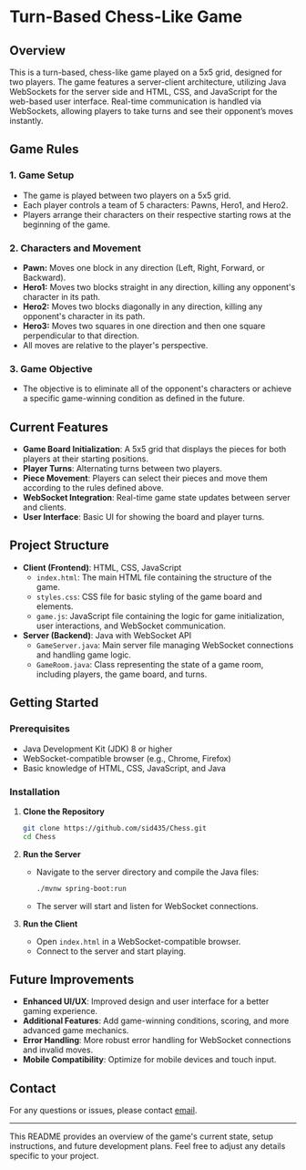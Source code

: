 # Turn-Based Chess-Like Game

## Overview

This is a turn-based, chess-like game played on a 5x5 grid, designed for two players. The game features a server-client architecture, utilizing Java WebSockets for the server side and HTML, CSS, and JavaScript for the web-based user interface. Real-time communication is handled via WebSockets, allowing players to take turns and see their opponent’s moves instantly.

## Game Rules

### 1. Game Setup
- The game is played between two players on a 5x5 grid.
- Each player controls a team of 5 characters: Pawns, Hero1, and Hero2.
- Players arrange their characters on their respective starting rows at the beginning of the game.

### 2. Characters and Movement
- **Pawn:** Moves one block in any direction (Left, Right, Forward, or Backward).
- **Hero1:** Moves two blocks straight in any direction, killing any opponent's character in its path.
- **Hero2:** Moves two blocks diagonally in any direction, killing any opponent's character in its path.
- **Hero3:** Moves two squares in one direction and then one square perpendicular to that direction.
- All moves are relative to the player's perspective.


### 3. Game Objective
- The objective is to eliminate all of the opponent's characters or achieve a specific game-winning condition as defined in the future.

## Current Features

- **Game Board Initialization**: A 5x5 grid that displays the pieces for both players at their starting positions.
- **Player Turns**: Alternating turns between two players.
- **Piece Movement**: Players can select their pieces and move them according to the rules defined above.
- **WebSocket Integration**: Real-time game state updates between server and clients.
- **User Interface**: Basic UI for showing the board and player turns.

## Project Structure

- **Client (Frontend)**: HTML, CSS, JavaScript
  - `index.html`: The main HTML file containing the structure of the game.
  - `styles.css`: CSS file for basic styling of the game board and elements.
  - `game.js`: JavaScript file containing the logic for game initialization, user interactions, and WebSocket communication.
- **Server (Backend)**: Java with WebSocket API
  - `GameServer.java`: Main server file managing WebSocket connections and handling game logic.
  - `GameRoom.java`: Class representing the state of a game room, including players, the game board, and turns.

## Getting Started

### Prerequisites

- Java Development Kit (JDK) 8 or higher
- WebSocket-compatible browser (e.g., Chrome, Firefox)
- Basic knowledge of HTML, CSS, JavaScript, and Java

### Installation

1. **Clone the Repository**
   ```bash
   git clone https://github.com/sid435/Chess.git
   cd Chess
   ```

2. **Run the Server**
   - Navigate to the server directory and compile the Java files:
     ```bash
     ./mvnw spring-boot:run
     ```
   - The server will start and listen for WebSocket connections.

3. **Run the Client**
   - Open `index.html` in a WebSocket-compatible browser.
   - Connect to the server and start playing.

## Future Improvements

- **Enhanced UI/UX**: Improved design and user interface for a better gaming experience.
- **Additional Features**: Add game-winning conditions, scoring, and more advanced game mechanics.
- **Error Handling**: More robust error handling for WebSocket connections and invalid moves.
- **Mobile Compatibility**: Optimize for mobile devices and touch input.




## Contact

For any questions or issues, please contact [email](siddharthkumar435@gmail.com).

---

This README provides an overview of the game's current state, setup instructions, and future development plans. Feel free to adjust any details specific to your project.